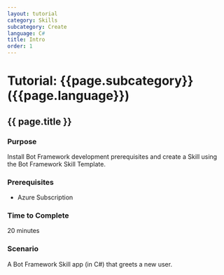 ```yaml
---
layout: tutorial
category: Skills
subcategory: Create
language: C#
title: Intro
order: 1
---
```


# Tutorial: {{page.subcategory}} ({{page.language}})

## {{ page.title }}

### Purpose

Install Bot Framework development prerequisites and create a Skill using the Bot Framework Skill Template.

### Prerequisites

- Azure Subscription

### Time to Complete

20 minutes

### Scenario

A Bot Framework Skill app (in C#) that greets a new user.
